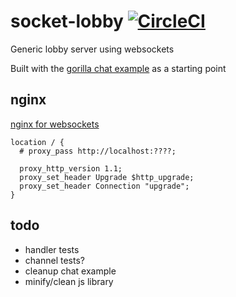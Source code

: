 # socket-lobby [![CircleCI](https://circleci.com/gh/mpaulweeks/socket-lobby/tree/master.svg?style=svg)](https://circleci.com/gh/mpaulweeks/socket-lobby/tree/master)

Generic lobby server using websockets

Built with the [gorilla chat example](https://github.com/gorilla/websocket/tree/master/examples/chat) as a starting point

## nginx

[nginx for websockets](https://www.nginx.com/blog/websocket-nginx/)

```
location / {
  # proxy_pass http://localhost:????;

  proxy_http_version 1.1;
  proxy_set_header Upgrade $http_upgrade;
  proxy_set_header Connection "upgrade";
}
```

## todo

- handler tests
- channel tests?
- cleanup chat example
- minify/clean js library
